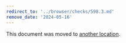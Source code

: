 ```yaml
---
redirect_to: '../browser/checks/598.3.md'
remove_date: '2024-05-16'
---
```


This document was moved to [another location](../browser/checks/598.3.md).

<!-- This redirect file can be deleted after 2024-05-16. -->
<!-- Redirects that point to other docs in the same project expire in three months. -->
<!-- Redirects that point to docs in a different project or site (for example, link is not relative and starts with `https:`) expire in one year. -->
<!-- Before deletion, see: https://docs.gitlab.com/ee/development/documentation/redirects.html -->
